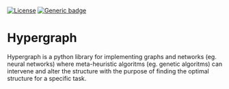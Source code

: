 [![License](https://img.shields.io/badge/License-Apache%202.0-blue.svg)](https://opensource.org/licenses/Apache-2.0)
[![Generic badge](https://img.shields.io/badge/Python-3.6|3.7-yellow.svg)](https://www.python.org/)

# Hypergraph
Hypergraph is a python library for implementing graphs and networks (eg. neural networks)
where meta-heuristic algoritms (eg. genetic algoritms) can intervene and alter the structure with
the purpose of finding the optimal structure for a specific task.
